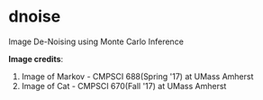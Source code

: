 # dnoise
Image De-Noising using Monte Carlo Inference


**Image credits**: 
1. Image of Markov - CMPSCI 688(Spring '17) at UMass Amherst
2. Image of Cat - CMPSCI 670(Fall '17) at UMass Amherst
